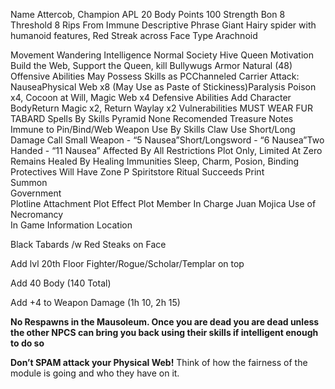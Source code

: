 Name	Attercob, Champion
APL	20
Body Points	100
Strength Bon	8
Threshold	8
Rips From	Immune
Descriptive Phrase	Giant Hairy spider with humanoid features, Red Streak across Face
Type	Arachnoid
	
Movement	Wandering
Intelligence	Normal
Society	Hive Queen
Motivation	Build the Web, Support the Queen, kill Bullywugs
Armor	Natural (48)
Offensive Abilities	May Possess Skills as PCChanneled Carrier Attack: NauseaPhysical Web x8 (May Use as Paste of Stickiness)Paralysis Poison x4, Cocoon at Will, Magic Web x4
Defensive Abilities	Add Character BodyReturn Magic x2, Return Waylay x2
Vulnerabilities	MUST WEAR FUR TABARD
Spells	By Skills
Pyramid	None
Recomended Treasure	
Notes	Immune to Pin/Bind/Web
Weapon Use	By Skills
Claw Use	Short/Long
Damage Call	Small Weapon - “5 Nausea”Short/Longsword - “6 Nausea”Two Handed - “11 Nausea”
Affected By	All
Restrictions	Plot Only, Limited
At Zero	Remains
Healed By	Healing
Immunities	Sleep, Charm, Posion, Binding
Protectives	Will Have
Zone	P
Spiritstore	Ritual Succeeds
Print	
Summon	
Government	
Plotline Attachment	
Plot Effect	
Plot Member In Charge	Juan Mojica
Use of Necromancy	
In Game Information	
Location	





Black Tabards /w Red Steaks on Face

 

Add lvl 20th Floor Fighter/Rogue/Scholar/Templar on top

 

Add 40 Body (140 Total)

 

Add +4 to Weapon Damage (1h 10, 2h 15)

 

**No Respawns in the Mausoleum. Once you are dead you are dead unless the other NPCS can bring you back using their skills if intelligent enough to do so**

 

**Don’t SPAM attack your Physical Web!** Think of how the fairness of the module is going and who they have on it. 

